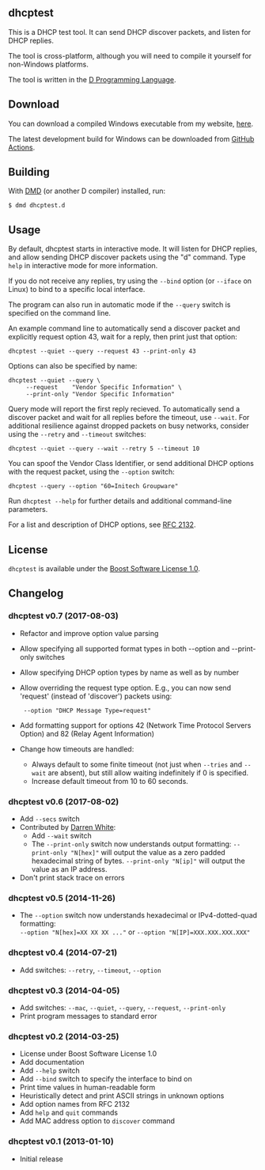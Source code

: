 ## dhcptest

This is a DHCP test tool. It can send DHCP discover packets, and listen for DHCP replies.

The tool is cross-platform, although you will need to compile it yourself for non-Windows platforms.

The tool is written in the [D Programming Language](https://dlang.org/).

## Download

You can download a compiled Windows executable from my website, [here](https://files.cy.md/dhcptest/).

The latest development build for Windows can be downloaded from [GitHub Actions](https://github.com/CyberShadow/dhcptest/actions/workflows/test.yml?query=branch%3Amaster).

## Building

With [DMD](https://dlang.org/download.html#dmd) (or another D compiler) installed, run:

```
$ dmd dhcptest.d
```

## Usage

By default, dhcptest starts in interactive mode.
It will listen for DHCP replies, and allow sending DHCP discover packets using the "d" command.
Type `help` in interactive mode for more information.

If you do not receive any replies, try using the `--bind` option (or `--iface` on Linux) to bind to a specific local interface.

The program can also run in automatic mode if the `--query` switch is specified on the command line.

An example command line to automatically send a discover packet and explicitly request option 43,
wait for a reply, then print just that option:

    dhcptest --quiet --query --request 43 --print-only 43

Options can also be specified by name:

    dhcptest --quiet --query \
         --request    "Vendor Specific Information" \
         --print-only "Vendor Specific Information"

Query mode will report the first reply recieved. To automatically send a discover packet and wait for 
all replies before the timeout, use `--wait`. For additional resilience against dropped packets on busy 
networks, consider using the `--retry` and `--timeout` switches:

    dhcptest --quiet --query --wait --retry 5 --timeout 10

You can spoof the Vendor Class Identifier, or send additional DHCP options with the request packet,
using the `--option` switch:

    dhcptest --query --option "60=Initech Groupware"

Run `dhcptest --help` for further details and additional command-line parameters.

For a list and description of DHCP options, see [RFC 2132](https://datatracker.ietf.org/doc/html/rfc2132).

## License

`dhcptest` is available under the [Boost Software License 1.0](https://www.boost.org/LICENSE_1_0.txt).

## Changelog

### dhcptest v0.7 (2017-08-03)

 * Refactor and improve option value parsing
 * Allow specifying all supported format types in both --option and
   --print-only switches
 * Allow specifying DHCP option types by name as well as by number
 * Allow overriding the request type option. E.g., you can now send
   'request' (instead of 'discover') packets using:

        --option "DHCP Message Type=request"

 * Add formatting support for options 42 (Network Time Protocol
   Servers Option) and 82 (Relay Agent Information)
 * Change how timeouts are handled:
   * Always default to some finite timeout (not just when `--tries`
     and `--wait` are absent), but still allow waiting indefinitely if
     0 is specified.
   * Increase default timeout from 10 to 60 seconds.

### dhcptest v0.6 (2017-08-02)

 * Add `--secs` switch
 * Contributed by [Darren White](https://github.com/DarrenWhite99):
     * Add `--wait` switch
     * The `--print-only` switch now understands output formatting:
       `--print-only "N[hex]"` will output the value as a zero padded hexadecimal string of bytes.
       `--print-only "N[ip]"` will output the value as an IP address.
 * Don't print stack trace on errors

### dhcptest v0.5 (2014-11-26)

 * The `--option` switch now understands hexadecimal or IPv4-dotted-quad formatting:  
   `--option "N[hex]=XX XX XX ..."` or `--option "N[IP]=XXX.XXX.XXX.XXX"`

### dhcptest v0.4 (2014-07-21)

 * Add switches: `--retry`, `--timeout`, `--option`

### dhcptest v0.3 (2014-04-05)

 * Add switches: `--mac`, `--quiet`, `--query`, `--request`, `--print-only`
 * Print program messages to standard error

### dhcptest v0.2 (2014-03-25)

 * License under Boost Software License 1.0
 * Add documentation
 * Add `--help` switch
 * Add `--bind` switch to specify the interface to bind on
 * Print time values in human-readable form
 * Heuristically detect and print ASCII strings in unknown options
 * Add option names from RFC 2132
 * Add `help` and `quit` commands
 * Add MAC address option to `discover` command

### dhcptest v0.1 (2013-01-10)

 * Initial release
